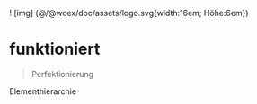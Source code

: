 <!--DESC: {"icon":"explore"} -->
! [img] (@/@wcex/doc/assets/logo.svg{width:16em; Höhe:6em})
# funktioniert
> Perfektionierung

Elementhierarchie